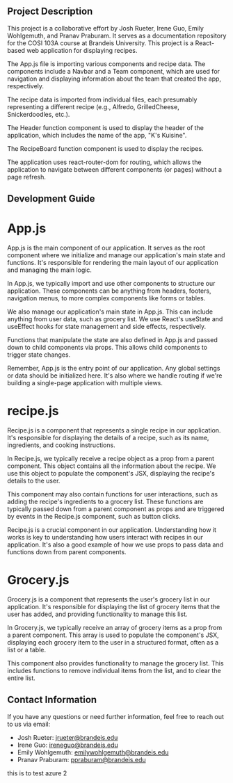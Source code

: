## Project Description
This project is a collaborative effort by Josh Rueter, Irene Guo, Emily Wohlgemuth, and Pranav Praburam. It serves as a documentation repository for the COSI 103A course at Brandeis University. This project is a React-based web application for displaying recipes.

The App.js file is importing various components and recipe data. The components include a Navbar and a Team component, which are used for navigation and displaying information about the team that created the app, respectively.

The recipe data is imported from individual files, each presumably representing a different recipe (e.g., Alfredo, GrilledCheese, Snickerdoodles, etc.).

The Header function component is used to display the header of the application, which includes the name of the app, "K's Kuisine".

The RecipeBoard function component is used to display the recipes.

The application uses react-router-dom for routing, which allows the application to navigate between different components (or pages) without a page refresh.

## Development Guide

# App.js

App.js is the main component of our application. It serves as the root component where we initialize and manage our application's main state and functions. It's responsible for rendering the main layout of our application and managing the main logic.

In App.js, we typically import and use other components to structure our application. These components can be anything from headers, footers, navigation menus, to more complex components like forms or tables.

We also manage our application's main state in App.js. This can include anything from user data, such as grocery list. We use React's useState and useEffect hooks for state management and side effects, respectively.

Functions that manipulate the state are also defined in App.js and passed down to child components via props. This allows child components to trigger state changes.

Remember, App.js is the entry point of our application. Any global settings or data should be initialized here. It's also where we handle routing if we're building a single-page application with multiple views.

# recipe.js

Recipe.js is a component that represents a single recipe in our application. It's responsible for displaying the details of a recipe, such as its name, ingredients, and cooking instructions.

In Recipe.js, we typically receive a recipe object as a prop from a parent component. This object contains all the information about the recipe. We use this object to populate the component's JSX, displaying the recipe's details to the user.

This component may also contain functions for user interactions, such as adding the recipe's ingredients to a grocery list. These functions are typically passed down from a parent component as props and are triggered by events in the Recipe.js component, such as button clicks.

Recipe.js is a crucial component in our application. Understanding how it works is key to understanding how users interact with recipes in our application. It's also a good example of how we use props to pass data and functions down from parent components.

# Grocery.js

Grocery.js is a component that represents the user's grocery list in our application. It's responsible for displaying the list of grocery items that the user has added, and providing functionality to manage this list.

In Grocery.js, we typically receive an array of grocery items as a prop from a parent component. This array is used to populate the component's JSX, displaying each grocery item to the user in a structured format, often as a list or a table.

This component also provides functionality to manage the grocery list. This includes functions to remove individual items from the list, and to clear the entire list. 


## Contact Information
If you have any questions or need further information, feel free to reach out to us via email:

- Josh Rueter: jrueter@brandeis.edu
- Irene Guo: ireneguo@brandeis.edu
- Emily Wohlgemuth: emilywohlgemuth@brandeis.edu
- Pranav Praburam: ppraburam@brandeis.edu


this is to test azure 2
